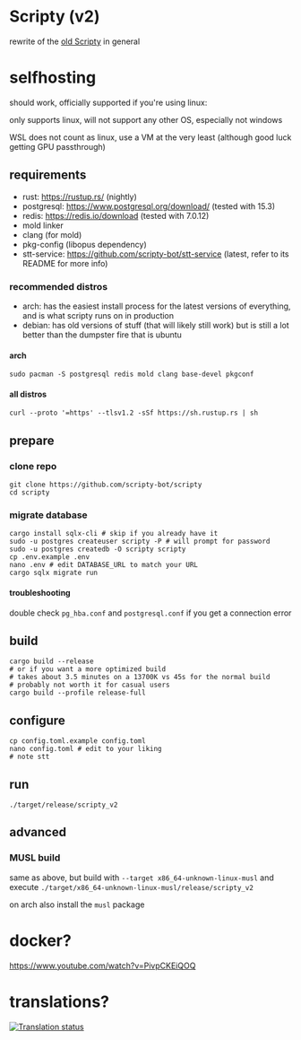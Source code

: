 # Scripty (v2)

rewrite of the [old Scripty](https://github.com/tazz4843/scripty) in general

# selfhosting

should work, officially supported if you're using linux:

only supports linux, will not support any other OS, especially not windows

WSL does not count as linux, use a VM at the very least (although good luck getting GPU passthrough)

## requirements
* rust: https://rustup.rs/ (nightly)
* postgresql: https://www.postgresql.org/download/ (tested with 15.3)
* redis: https://redis.io/download (tested with 7.0.12)
* mold linker
* clang (for mold)
* pkg-config (libopus dependency)
* stt-service: https://github.com/scripty-bot/stt-service (latest, refer to its README for more info)

### recommended distros
* arch: has the easiest install process for the latest versions of everything, and is what
  scripty runs on in production
* debian: has old versions of stuff (that will likely still work) but is still a lot better than the
  dumpster fire that is ubuntu

#### arch
```shell
sudo pacman -S postgresql redis mold clang base-devel pkgconf
```

#### all distros
```shell
curl --proto '=https' --tlsv1.2 -sSf https://sh.rustup.rs | sh
```

## prepare
### clone repo
```shell
git clone https://github.com/scripty-bot/scripty
cd scripty
```

### migrate database
```shell
cargo install sqlx-cli # skip if you already have it
sudo -u postgres createuser scripty -P # will prompt for password
sudo -u postgres createdb -O scripty scripty
cp .env.example .env
nano .env # edit DATABASE_URL to match your URL
cargo sqlx migrate run
```
#### troubleshooting
double check `pg_hba.conf` and `postgresql.conf` if you get a connection error

## build
```shell
cargo build --release 
# or if you want a more optimized build
# takes about 3.5 minutes on a 13700K vs 45s for the normal build
# probably not worth it for casual users
cargo build --profile release-full
```

## configure
```shell
cp config.toml.example config.toml
nano config.toml # edit to your liking
# note stt
```

## run
```shell
./target/release/scripty_v2
```

## advanced
### MUSL build
same as above, but build with `--target x86_64-unknown-linux-musl`
and execute `./target/x86_64-unknown-linux-musl/release/scripty_v2`

on arch also install the `musl` package

# docker? 
https://www.youtube.com/watch?v=PivpCKEiQOQ

# translations?

<a href="https://hosted.weblate.org/engage/scripty-bot/">
<img src="https://hosted.weblate.org/widgets/scripty-bot/-/open-graph.png" alt="Translation status" />
</a>
